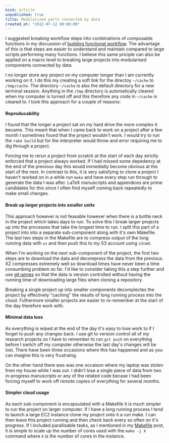 ```yaml
---
kind: article
unpublished: true
title: Modularised parts connected by data
created_at: "2012-07-12 00:00:00"
---
```


I suggested breaking workflow steps into combinations of composable functions
in my discussion of [building functional workflow][functional]. The advantage
of this is that steps are easier to understand and maintain compared to large
scripts performing many functions. I believe this same priciple can also be
applied on a macro level to breaking large projects into modularised components
connected by data.

[functional]: /post/decomplected-experiments/functional.markdown

I no longer store any project on my computer longer than I am currently working
on it. I do this my creating a soft link for the directoy `~/cache` to
`/tmp/cache`. The directory `~/cache` is also the default directory for a new
terminal session. Anything in the `/tmp` directory is automatically cleared
when my computer is turned off and this therefore any code in `~/cache` is
cleared to. I took this approach for a couple of reasons:

#### Reproducability

I found that the longer a project sat on my hard drive the more complex it
became. This meant that when I came back to work on a project after a few month
I sometimes found that the project wouldn't work. I would try to run the `rake
build` but for the interpreter would throw and error requiring me to dig
through a project.

Forcing me to rerun a project from scratch at the start of each day strictly
enforced that a project always worked. If I had missed some depedency at the
end of the previous day this would immediatly become obvious at the start of
the next. In contrast to this, it is very satisfying to clone a project I
haven't worked on in a while run `make` and have every step run through to
generate the data I was after. LaTeX manuscripts and appendices are prime
candidates for this since I often find myself coming back repeatedly to make
small changes.

#### Break up larger projects into smaller units

This approach however is not feasable however when there is a bottle neck in
the project which takes days to run. To solve this I break larger projects up
into the processes that take the longest time to run. I split this part of a
project into into a separate sub-component along with it's own Makefile. The
last two steps in the Makefile are to compress output of the long running data
with `xz` and then push this to my S3 account using `s3cmd`.

When I'm working on the next sub-component of the project, the first two steps
are to download the data and decompress the data from the previous. XZ
compresses extremely well so download times have never been a time consumbing
problem so far. I'd like to consider taking this a step further and use
[git-annex][] so that the data is version controlled without having the running
time of downloading large files when cloning a repository.

[git-annex]: git-annex.branchable.com

Breaking a single project up into smaller components decomplectes the project
by effectively "caching" the results of long running process into the cloud.
Futhermore smaller projects are easier to re-remember at the start of the day
therefore work with.

#### Minimal data loss

As everything is wiped at the end of the day it's easy to lose work to if I
forget to push any changes back. I use git to version control all of my
research projects so I have to remember to run `git push` on everything before
I switch off my computer otherwise the last day's changes will be lost. There
have been three occasions where this has happened and as you can imagine this
is very frustraing. 

On the other hand there was was one occaison where my laptop was stolen from my
house while I was out. I didn't lose a single piece of data from two
in-progress manuscripts or any of the related code becase I had been forcing
myself to work off remote copies of everything for several months.

#### Simpler cloud usage

As each sub-component is encapsulated with a Makefile it is much simpler to run
the project on larger computer. If I have a long running process I tend to
launch a large EC2 instance clone my project onto it a run make. I can then
leave this project running and then check back every so often on it's progress.
If I included parallisable tasks, as I mentioned in my [Makefile][] post, it is
simple to scale up the number of cores used with the `make -j X` command where
`X` is the number of cores in the instance.

[Makefile]: /post/decomplected-experiments/makefile.markdown
